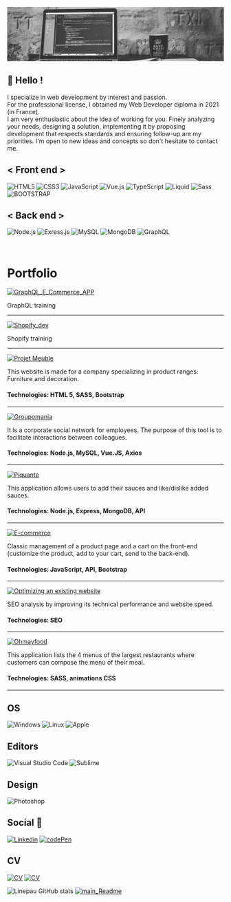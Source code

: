 <img src="main.png">


## 👋 Hello !

<p>
    I specialize in web development by interest and passion.</br>
    For the professional license, I obtained my Web Developer diploma in 2021 (in France).</br>
    I am very enthusiastic about the idea of ​​working for you.
    Finely analyzing your needs, designing a solution, implementing it by proposing development that respects standards and ensuring follow-up are my priorities.
    I'm open to new ideas and concepts so don't hesitate to contact me.
</p>

<h2>< Front end ></h2>

![HTML5](https://img.shields.io/badge/-HTML5-%23E44D27?style=for-the-badge&logo=html5&logoColor=ffffff)
![CSS3](https://img.shields.io/badge/-CSS3-%231572B6?style=for-the-badge&logo=css3)
![JavaScript](https://img.shields.io/badge/JAVASCRIPT-323330?style=for-the-badge&logo=javascript&logoColor=F7DF1E)
![Vue.js](https://img.shields.io/badge/Vue.js-35495E?style=for-the-badge&logo=vue.js&logoColor=4FC08D)
![TypeScript](https://img.shields.io/badge/TypeScript-21618C?style=for-the-badge&logo=TypeScript&logoColor=000000)
![Liquid](https://img.shields.io/badge/-Liquid-%96BF48?style=for-the-badge&logo=Liquid&logoColor=ffffff)
![Sass](https://img.shields.io/badge/Sass-7D3C98?style=for-the-badge&logo=Sass&logoColor=white)
![BOOTSTRAP](https://img.shields.io/badge/Bootstrap-563D7C?style=for-the-badge&logo=bootstrap&logoColor=white)

<h2>< Back end ></h2>

![Node.js](https://img.shields.io/badge/Node.js-229954?style=for-the-badge&logo=Node.js&logoColor=000000)
![Exress.js](https://img.shields.io/badge/Exress.js-%23777BB4.svg?style=for-the-badge&logo=Exress.js&logoColor=white)
![MySQL](https://img.shields.io/badge/MySQL-154360?style=for-the-badge&logo=MySQL&logoColor=white)
![MongoDB](https://img.shields.io/badge/MongoDB-239B56?style=for-the-badge&logo=MongoDB&logoColor=000000)
![GraphQL](https://img.shields.io/badge/GraphQL-e10098?style=for-the-badge&logo=GraphQL&logoColor=000000)

<br>

<h1>Portfolio</h1>


[![GraphQL_E_Commerce_APP](https://img.shields.io/badge/GraphQL_E_Commerce_APP-F39C12?style=for-the-badge&logo=cliqz&logoColor=000000)](https://github.com/Artur01300/GraphQL_E-Commerce-APP)

<p>
    GraphQL training
</p>

***

[![Shopify_dev](https://img.shields.io/badge/Shopify_dev-F39C12?style=for-the-badge&logo=cliqz&logoColor=000000)](https://github.com/Artur01300/Shopify-dev)

<p>
    Shopify training
</p>

***

[![Projet Meuble](https://img.shields.io/badge/Projet_Meuble-F39C12?style=for-the-badge&logo=cliqz&logoColor=000000)](https://artur01300.github.io/ProjetMeuble/)

<p>
    This website is made for a company specializing in product ranges: Furniture and decoration.
</p>

#### Technologies: HTML 5, SASS, Bootstrap

***
   
[![Groupomania](https://img.shields.io/badge/Groupomania-F39C12?style=for-the-badge&logo=cliqz&logoColor=000000)](https://github.com/Artur01300/OC_P7)

<p>
    It is a corporate social network for employees. The purpose of this tool is to facilitate interactions between colleagues.
</p>

#### Technologies: Node.js, MySQL, Vue.JS, Axios

***

[![Piquante](https://img.shields.io/badge/Piquante-F39C12?style=for-the-badge&logo=cliqz&logoColor=000000)](https://github.com/Artur01300/OC_P6)

<p>
   This application allows users to add their sauces and like/dislike added sauces.
</p>

#### Technologies: Node.js, Express, MongoDB, API

***

   
[![E-commerce](https://img.shields.io/badge/E_commerce-F39C12?style=for-the-badge&logo=cliqz&logoColor=000000)](https://github.com/Artur01300/OC_P5)

<p>
   Classic management of a product page and a cart on the front-end (customize the product, add to your cart, send to the back-end).
</p>

#### Technologies: JavaScript, API, Bootstrap

***
   
[![Optimizing an existing website](https://img.shields.io/badge/Optimizing_an_existing_website-F39C12?style=for-the-badge&logo=cliqz&logoColor=000000)](https://github.com/Artur01300/OC_P4)

<p>
   SEO analysis by improving its technical performance and website speed.
</p>

#### Technologies: SEO

***
   
[![Ohmayfood](https://img.shields.io/badge/Ohmayfood-F39C12?style=for-the-badge&logo=cliqz&logoColor=000000)](https://github.com/Artur01300/OC_P3)

<p>
    This application lists the 4 menus of the largest restaurants where customers can compose the menu of their meal.
</p>

#### Technologies: SASS, animations CSS
***

<h2>OS</h2>

![Windows](https://img.shields.io/badge/windows-0078D6?style=for-the-badge&logo=windows&logoColor=white)
![Linux](https://img.shields.io/badge/Linux-F1C40F?style=for-the-badge&logo=Linux&logoColor=white)
![Apple](https://img.shields.io/badge/Apple-797D7F?style=for-the-badge&logo=Apple&logoColor=white)

<h2>Editors</h2>

![Visual Studio Code](https://img.shields.io/badge/Visual%20Studio%20Code-0078d7.svg?style=for-the-badge&logo=visual-studio-code&logoColor=white)
![Sublime](https://img.shields.io/badge/Sublime-DC7633.svg?style=for-the-badge&logo=Sublime&logoColor=white)

<h2>Design</h2>

![Photoshop](https://img.shields.io/badge/Photoshop-2C4762.svg?style=for-the-badge&logo=Photoshop&logoColor=3498DB)

<h2>Social 👥</h2>

[![Linkedin](https://img.shields.io/badge/-Artur-2E86C1?style=for-the-badge&logo=Linkedin)](https://www.linkedin.com/in/artur-karapetyan-8058b61a7/) 
[![codePen](https://img.shields.io/badge/codepen-797D7F?style=for-the-badge&logo=codepen&logoColor=white)](https://codepen.io/Artur_K)

<h2>CV</h2>

[![CV](https://img.shields.io/badge/Franch-F39C12?style=for-the-badge&logo=docusign&logoColor=000000)](https://github.com/Artur01300/Artur01300/blob/master/CV_fr.pdf)
[![CV](https://img.shields.io/badge/English-138D75?style=for-the-badge&logo=docusign&logoColor=000000)](https://github.com/Artur01300/Artur01300/blob/master/CV_en.pdf)


![Linepau GitHub stats](https://github-readme-stats.vercel.app/api?username=Artur01300&show_icons=true&theme=radical)
[![main_Readme](https://github-readme-stats.vercel.app/api/top-langs/?username=Artur01300&layout=compact&theme=radical)](https://github.com/Artur01300/github-readme-stats)

